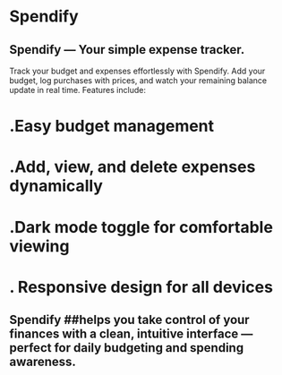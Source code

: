 # Spendify
## Spendify — Your simple  expense tracker.

Track your budget and expenses effortlessly with Spendify.
Add your budget, log purchases with prices, and watch your remaining balance update in real time.
Features include:

# .Easy budget management

# .Add, view, and delete expenses dynamically

# .Dark mode toggle for comfortable viewing

# . Responsive design for all devices

## Spendify ##helps you take control of your finances with a clean, intuitive interface — perfect for daily budgeting and spending awareness.
